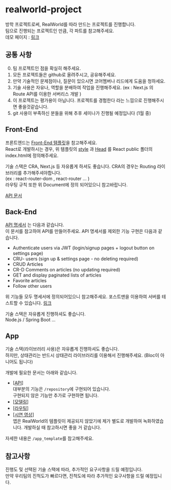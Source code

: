 # realworld-project

방학 프로젝트로써, RealWorld를 따라 만드는 프로젝트를 진행합니다.  
팀으로 진행되는 프로젝트인 만큼, 각 파트를 참고해주세요.  
데모 페이지 : [링크](https://demo.realworld.io/#/)

## 공통 사항
0. 팀 프로젝트인 점을 확실히 해주세요.
1. 모든 프로젝트들은 github로 올려주시고, 공유해주세요.
2. 만약 기술적인 문제점이나, 질문이 있으시면 코어멤버나 리드에게 도움을 청하세요.
3. 기술 사용은 자유나, 역할을 분배하여 작업을 진행해주세요. (ex : Next.js 의 Route API를 이용한 서버리스 개발 )
4. 이 프로젝트는 평가용이 아닙니다. 프로젝트를 경험한다 라는 느낌으로 진행해주시면 좋을것같습니다. 
5. git 사용이 부족하신 분들을 위해 추후 세미나가 진행될 예정입니다 (1월 중)

## Front-End
프론트엔드는 [Front-End 템플릿](https://realworld-docs.netlify.app/docs/specs/frontend-specs/templates)을 참고해주세요.  
React로 개발하시는 경우, 위 템플릿의 [style](https://realworld-docs.netlify.app/docs/specs/frontend-specs/styles) 과 [Head](https://realworld-docs.netlify.app/docs/specs/frontend-specs/templates#head) 를 React public 폴더의 index.html에 정의해주세요.

기술 스택은 CRA, Next.js 등 자유롭게 하셔도 좋습니다. 
CRA의 경우는 Routing 라이브러리를 추가해주셔야합니다.   
(ex : react-router-dom , react-router ... )  
라우팅 규칙 또한 위 Document에 정의 되어있으니 참고바랍니다.

[API 문서](https://realworld-docs.netlify.app/docs/specs/frontend-specs/swagger)

## Back-End
[API 명세서](https://realworld-docs.netlify.app/docs/specs/backend-specs/endpoints) 는 다음과 같습니다.  
이 문서를 참고하여 API를 만들어주세요.
API 명세서를 제외한 기능 구현은 다음과 같습니다. 
- Authenticate users via JWT (login/signup pages + logout button on settings page)
- CRU- users (sign up & settings page - no deleting required)
- CRUD Articles
- CR-D Comments on articles (no updating required)
- GET and display paginated lists of articles
- Favorite articles
- Follow other users

위 기능들 모두 명세서에 정의되어있으니 참고해주세요.
포스트맨을 이용하여 서버를 테스트할 수 있습니다. 
[링크](https://github.com/gothinkster/realworld/blob/main/api/Conduit.postman_collection.json)

기술 스택은 자유롭게 진행하셔도 좋습니다.  
Node.js / Spring Boot ...

## App
기술 스택(라이브러리 사용)은 자유롭게 진행하셔도 좋습니다.  
하지만, 상태관리는 반드시 상태관리 라이브러리를 이용해서 진행해주세요. (Bloc이 아니어도 됩니다)

개발에 필요한 문서는 아래와 같습니다.
- [[API](https://realworld-docs.netlify.app/docs/specs/backend-specs/endpoints)]  
  대부분의 기능은 `/repository`에 구현되어 있습니다.  
  구현되지 않은 기능만 추가로 구현하면 됩니다.
- [[모델링](https://realworld-docs.netlify.app/docs/specs/backend-specs/api-response-format)]
- [[라우팅](https://realworld-docs.netlify.app/docs/specs/frontend-specs/routing)]
- [[시연 영상](https://youtu.be/q7bTzzD30oU?si=ibLrVfzu101AiCKl)]  
  앱은 RealWorld의 템플릿이 제공되지 않았기에 제가 별도로 개발하여 녹화하였습니다.
  개발하실 때 참고하시면 좋을 거 같습니다.

자세한 내용은 `/app_template`를 참고해주세요.

## 참고사항 
진행도 및 선택된 기술 스택에 따라, 추가적인 요구사항을 드릴 예정입니다.  
만약 우리팀의 진척도가 빠르다면, 진척도에 따라 추가적인 요구사항을 드릴 예정입니다.


